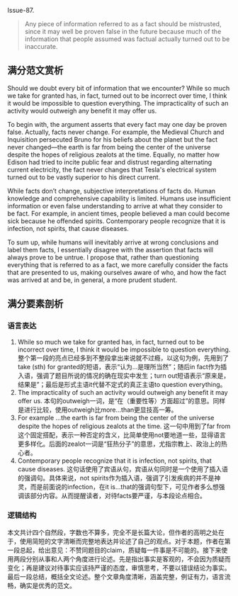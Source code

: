 Issue-87.

> Any piece of information referred to as a fact should be mistrusted, since it may well be proven false in the future because much of the information that people assumed was factual actually turned out to be inaccurate.

## 满分范文赏析

Should we doubt every bit of information that we encounter? While so much we take for granted has, in fact, turned out to be incorrect over time, I think it would be impossible to question everything. The impracticality of such an activity would outweigh any benefit it may offer us.

To begin with, the argument asserts that every fact may one day be proven false. Actually, facts never change. For example, the Medieval Church and Inquisition persecuted Bruno for his beliefs about the planet but the fact never changed—the earth is far from being the center of the universe despite the hopes of religious zealots at the time. Equally, no matter how Edison had tried to incite public fear and distrust regarding alternating current electricity, the fact never changes that Tesla's electrical system turned out to be vastly superior to his direct current.

While facts don’t change, subjective interpretations of facts do. Human knowledge and comprehensive capability is limited. Humans use insufficient information or even false understanding to arrive at what they consider to be fact. For example, in ancient times, people believed a man could become sick because he offended spirits. Contemporary people recognize that it is infection, not spirits, that cause diseases.  

To sum up, while humans will inevitably arrive at wrong conclusions and label them facts, I essentially disagree with the assertion that facts will always prove to be untrue. I propose that, rather than questioning everything that is referred to as a fact, we more carefully consider the facts that are presented to us, making ourselves aware of who, and how the fact was arrived at and be, in general, a more prudent student.

## 满分要素剖析

### 语言表达

1. While so much we take for granted has, in fact, turned out to be incorrect over time, I think it would be impossible to question everything. 整个第一段的亮点已经多到不整段拿出来说就不过瘾，以这句为例，先用到了take (sth) for granted的短语，表示“认为…是理所当然”；随后in fact作为插入语，强调了题目所说的情况的确在现实中发生；turn out短语表示“原来是，结果是”；最后是形式主语it代替不定式的真正主语to question everything。
2. The impracticality of such an activity would outweigh any benefit it may offer us. 本句的outweigh一词，是“在（重要性等）方面超过”的意思。同样是进行比较，使用outweigh比more…than更显技高一筹。
3. For example …the earth is far from being the center of the universe despite the hopes of religious zealots at the time. 这一句中用到了far from这个固定搭配，表示一种否定的含义，比简单使用not要地道一些，显得语言更多样化。后面的zealot一词是“狂热分子”的意思，尤指宗教上、政治上的热心者。
4. Contemporary people recognize that it is infection, not spirits, that cause diseases. 这句话使用了宾语从句，宾语从句同时是一个使用了插入语的强调句。具体来说，not spirits作为插入语，强调了引发疾病的并不是神灵，而是前面说的infection，在it is…that的强调句型下，可见作者多么想强调该部分内容。从而提醒读者，对待facts要严谨，与本段论点相合。

### 逻辑结构

本文共计四个自然段，字数也不算多，完全不是长篇大论，但作者的高明之处在于，使用简短的文字清晰而完整地表达并论述了自己的观点。对于本题，作者在第一段总起，给出意见：不赞同题目的claim，质疑每一件事是不可能的。接下来使用两段分别从事和人两个角度进行论述。先是指出事实是客观的，不会因为质疑而变化；再是建议对待事实应该持严谨的态度，审慎思考，不要以错误结论为事实。最后一段总结，概括全文论述。整个文章角度清晰，涵盖完整，例证有力，语言流畅，确实是优秀的范文。